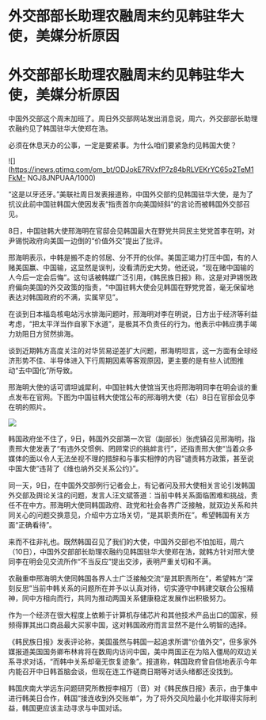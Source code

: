 # 外交部部长助理农融周末约见韩驻华大使，美媒分析原因

# 外交部部长助理农融周末约见韩驻华大使，美媒分析原因

中国外交部这个周末加班了。周日外交部网站发出消息说，周六，外交部部长助理农融约见了韩国驻华大使郑在浩。

必须在休息天办的公事，一定是要紧事。为什么咱们要紧急约见韩国大使？

![](https://inews.gtimg.com/om_bt/ODJokE7RVxfP7z84bRLVEKrYC65o2TeM1FkM-
NGJ8JNPUAA/1000)

“这是以牙还牙。”美联社周日发表报道称，中国外交部约见韩国驻华大使，是为了抗议此前中国驻韩国大使因发表“指责首尔向美国倾斜”的言论而被韩国外交部召见。

8日，中国驻韩大使邢海明在官邸会见韩国最大在野党共同民主党党首李在明，对尹锡悦政府向美国一边倒的“价值外交”提出了批评。

邢海明表示，中韩是搬不走的邻居、分不开的伙伴。美国正竭力打压中国，有的人赌美国赢、中国输，这显然是误判，没看清历史大势。他还说，“现在赌中国输的人今后一定会后悔”。这句话被韩媒广泛引用，《韩民族日报》称，这是对尹锡悦政府偏向美国的外交政策的指责，“中国驻韩大使会见韩国在野党党首，毫无保留地表达对韩国政府的不满，实属罕见”。

在谈到日本福岛核电站污水排海问题时，邢海明对李在明说，日方出于经济等利益考虑，“把太平洋当作自家下水道”，是极其不负责任的行为。他表示中韩应携手竭力劝阻日方贸然排海。

谈到近期韩方高度关注的对华贸易逆差扩大问题，邢海明坦言，这一方面有全球经济形势不佳、半导体进入下行周期因素等客观原因，更主要的是有些人试图推动“去中国化”所导致。

邢海明大使的话可谓坦诚犀利，中国驻韩大使馆当天也将邢海明同李在明会谈的重点发布在官网。下图为中国驻韩大使馆公布的邢海明大使（右）8日在官邸会见李在明的照片。

![](https://inews.gtimg.com/om_bt/OyDkI8BVzuBUyED0rWyYNgBwIzCh2IEvcwaAo3DnIwluEAA/1000)

韩国政府坐不住了，9日，韩国外交部第一次官（副部长）张虎镇召见邢海明，指责邢大使发表了“有违外交惯例、罔顾常识的挑衅言行”，还指责邢大使“当着众多媒体的面以令人无法坐视不理的措辞和与事实相悖的内容”谴责韩方政策，甚至说中国大使“违背了《维也纳外交关系公约》”。

同一天，9日，在中国外交部例行记者会上，有记者问及邢大使相关言论引发韩国外交部及舆论关注的问题，发言人汪文斌答道：当前中韩关系面临困难和挑战，责任不在中方。邢海明大使同韩国政府、政党和社会各界广泛接触，就双边关系和共同关心的问题交换意见，介绍中方立场关切，“是其职责所在”。希望韩国有关方面“正确看待”。

来而不往非礼也。既然韩国召见了我们的大使，中国外交部也不怕加班，周六（10日），中国外交部部长助理农融约见韩国驻华大使郑在浩，就韩方针对邢大使同李在明会见交流所作“不当反应”提出交涉，表明严重关切和不满。

农融重申邢海明大使同韩国各界人士广泛接触交流“是其职责所在”，希望韩方“深刻反思”当前中韩关系的问题所在并予以认真对待，切实遵守中韩建交联合公报精神，同中方相向而行，共同为推动两国关系健康稳定发展作出积极努力。

作为一个经济在很大程度上依赖于计算机存储芯片和其他技术产品出口的国家，频频得罪其出口商品最大买家中国，这对韩国政府而言显然不是什么明智的选择。

《韩民族日报》发表评论称，美国虽然与韩国一起追求所谓“价值外交”，但多家外媒报道美国国务卿布林肯将在数周内访问中国，美中两国正在为陷入僵局的双边关系寻求对话，“而韩中关系却毫无恢复迹象”。报道称，韩国政府曾自信地表示今年内能召开中日韩首脑会谈，但现在连工作磋商日期等对话头绪都还没找到。

韩国庆南大学远东问题研究所教授李相万（音）对《韩民族日报》表示，由于集中进行韩美日合作，韩国“接连收到外交账单”，为了将外交风险最小化并取得实际利益，韩国更应该主动寻求与中国对话。

